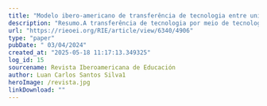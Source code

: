 ```yaml
---
title: "Modelo ibero-americano de transferência de tecnologia entre universidades públicas por intermédio de tecnologias digitais"
description: "Resumo.A transferência de tecnologia por meio de tecnologias digitais emergiu como um tema fundamental durante a pandemia da COVID-19, evidenciando a necessidade de adaptar os processos de inovação e colaboração para enfrentar desafios globais. O objetivo geral da pesquisa consistiu em desenvolver um modelo de transferência de tecnologia entre universidades públicas da Iberoamérica, em especial para o Brasil, Costa Rica, México e Espanha, utilizando tecnologias digitais da informação e comunicação (TDICs). A pesquisa exploratória e descritiva abordou três fases distintas: revisão da literatura, aplicação de questionário qualitativo e discussões em grupo focal. Os resultados revelaram que, embora haja infraestrutura digital avançada e incentivos governamentais, existem barreiras como cultura organizacional conservadora e falta de recursos financeiros. O modelo proposto consiste em três macro-fases: pré-transferência, desenvolvimento da transferência e pós-transferência - com um total de oito fases e cinquenta e oito atividades operacionais. Destaca-se a importância da avaliação de competências digitais, transformação digital e gestão da propriedade intelectual para facilitar a transferência eficaz de tecnologia. Este modelo visa promover a colaboração entre universidades, estimulando a inovação e o desenvolvimento econômico e social na região da Iberoamérica, enquanto destaca a necessidade contínua de adaptação e aprimoramento dos processos de transferência de tecnologia."
url: "https://rieoei.org/RIE/article/view/6340/4906"
type: "paper"
pubDate: " 03/04/2024"
created_at: "2025-05-18 11:17:13.349325"
log_id: 15
sourcename: Revista Iberoamericana de Educación
author: Luan Carlos Santos Silva1
heroImage: /revista.jpg
linkDownload: ""
---
```



